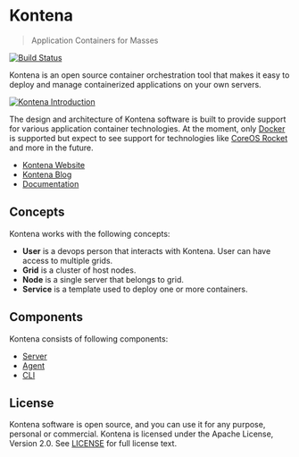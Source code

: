 # Kontena

> Application Containers for Masses

[![Build Status](https://travis-ci.org/kontena/kontena.svg?branch=master)](https://travis-ci.org/kontena/kontena)

Kontena is an open source container orchestration tool that makes it easy to deploy and manage containerized applications on your own servers.

[![Kontena Introduction](https://asciinema.org/a/20545.png)](https://asciinema.org/a/20545)

The design and architecture of Kontena software is built to provide support for various application container technologies. At the moment, only [Docker](https://github.com/docker/docker) is supported but expect to see support for technologies like [CoreOS Rocket](https://github.com/coreos/rocket) and more in the future.

- [Kontena Website](http://www.kontena.io)
- [Kontena Blog](http://blog.kontena.io)
- [Documentation](docs/)

## Concepts

Kontena works with the following concepts:

- **User** is a devops person that interacts with Kontena. User can have access to multiple grids.
- **Grid** is a cluster of host nodes.
- **Node** is a single server that belongs to grid.
- **Service** is a template used to deploy one or more containers.

## Components

Kontena consists of following components:

- [Server](server/)
- [Agent](agent)
- [CLI](cli/)


## License

Kontena software is open source, and you can use it for any purpose, personal or commercial. Kontena is licensed under the Apache License, Version 2.0. See [LICENSE](LICENSE) for full license text.
